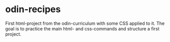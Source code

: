 # odin-recipes
First html-project from the odin-curriculum with some CSS applied to it.
The goal is to practice the main html- and css-commands and structure a first
project.

